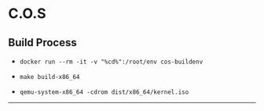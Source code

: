 # C.O.S
## Build Process
- `docker run --rm -it -v "%cd%":/root/env cos-buildenv`

- `make build-x86_64`

- `qemu-system-x86_64 -cdrom dist/x86_64/kernel.iso`

-----------------------------------------